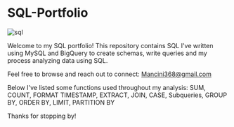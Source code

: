 # SQL-Portfolio

![sql](https://github.com/Mancini368/SQL-Portfolio/assets/126501368/c1cc3353-febd-4d14-91e9-ba35e5d323f1)

Welcome to my SQL portfolio!
This repository contains SQL I've written using MySQL and BigQuery to create schemas, write queries and my process analyzing data using SQL.

Feel free to browse and reach out to connect: Mancini368@gmail.com


Below I've listed some functions used throughout my analysis:
SUM, COUNT, FORMAT TIMESTAMP, EXTRACT, JOIN, CASE, Subqueries, GROUP BY, ORDER BY, LIMIT, PARTITION BY

Thanks for stopping by!
